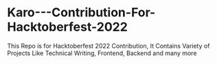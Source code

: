 # Karo---Contribution-For-Hacktoberfest-2022
This Repo is for Hacktoberfest 2022 Contribution, It Contains Variety of Projects Like Technical Writing, Frontend, Backend and many more

